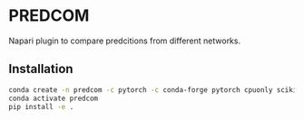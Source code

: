 # PREDCOM
Napari plugin to compare predcitions from different networks.

## Installation
```bash
conda create -n predcom -c pytorch -c conda-forge pytorch cpuonly scikit-image napari pyqt
conda activate predcom
pip install -e .
```